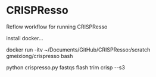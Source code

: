 # CRISPResso
Reflow workflow for running CRISPResso


install docker...

docker run -itv ~/Documents/GitHub/CRISPResso:/scratch gmeixiong/crispresso bash

python crispresso.py fastqs flash trim crisp --s3
